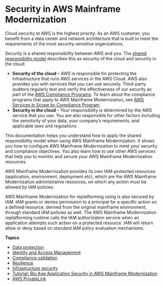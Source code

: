 # Security in AWS Mainframe Modernization<a name="security"></a>

Cloud security at AWS is the highest priority\. As an AWS customer, you benefit from a data center and network architecture that is built to meet the requirements of the most security\-sensitive organizations\.

Security is a shared responsibility between AWS and you\. The [shared responsibility model](http://aws.amazon.com/compliance/shared-responsibility-model/) describes this as security of the cloud and security in the cloud:
+ **Security of the cloud** – AWS is responsible for protecting the infrastructure that runs AWS services in the AWS Cloud\. AWS also provides you with services that you can use securely\. Third\-party auditors regularly test and verify the effectiveness of our security as part of the [AWS Compliance Programs](http://aws.amazon.com/compliance/programs/)\. To learn about the compliance programs that apply to AWS Mainframe Modernization, see [AWS Services in Scope by Compliance Program](http://aws.amazon.com/compliance/services-in-scope/)\.
+ **Security in the cloud** – Your responsibility is determined by the AWS service that you use\. You are also responsible for other factors including the sensitivity of your data, your company’s requirements, and applicable laws and regulations 

This documentation helps you understand how to apply the shared responsibility model when using AWS Mainframe Modernization\. It shows you how to configure AWS Mainframe Modernization to meet your security and compliance objectives\. You also learn how to use other AWS services that help you to monitor and secure your AWS Mainframe Modernization resources\.

AWS Mainframe Modernization provides its own IAM\-protected resources \(application, environment, deployment etc\), which are the AWS Mainframe Modernization administrative resources, on which any action must be allowed by IAM policies\.

AWS Mainframe Modernization for replatforming using is also secured by IAM\. IAM grants or denies permission to a principal for a specific action on a defined resource, derived from the original mainframe environment, through standard IAM policies as well\. The AWS Mainframe Modernization replatforming runtime calls the IAM authorization service when an application attempts such action on a protected resource\. IAM will return allow or deny based on standard IAM policy evaluation mechanisms\.

**Topics**
+ [Data protection](data-protection.md)
+ [Identity and Access Management](security-iam.md)
+ [Compliance validation](compliance-validation.md)
+ [Resilience](disaster-recovery-resiliency.md)
+ [Infrastructure security](infrastructure-security.md)
+ [Tutorial: Blu Age Application Security in AWS Mainframe Modernization](security-app-ba.md)
+ [AWS PrivateLink](vpc-interface-endpoints.md)